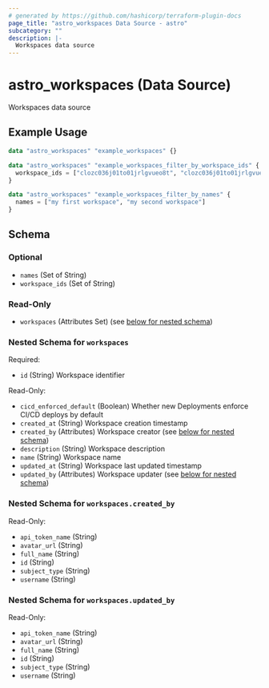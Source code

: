 ```yaml
---
# generated by https://github.com/hashicorp/terraform-plugin-docs
page_title: "astro_workspaces Data Source - astro"
subcategory: ""
description: |-
  Workspaces data source
---
```


# astro_workspaces (Data Source)

Workspaces data source

## Example Usage

```terraform
data "astro_workspaces" "example_workspaces" {}

data "astro_workspaces" "example_workspaces_filter_by_workspace_ids" {
  workspace_ids = ["clozc036j01to01jrlgvueo8t", "clozc036j01to01jrlgvueo81"]
}

data "astro_workspaces" "example_workspaces_filter_by_names" {
  names = ["my first workspace", "my second workspace"]
}
```

<!-- schema generated by tfplugindocs -->
## Schema

### Optional

- `names` (Set of String)
- `workspace_ids` (Set of String)

### Read-Only

- `workspaces` (Attributes Set) (see [below for nested schema](#nestedatt--workspaces))

<a id="nestedatt--workspaces"></a>
### Nested Schema for `workspaces`

Required:

- `id` (String) Workspace identifier

Read-Only:

- `cicd_enforced_default` (Boolean) Whether new Deployments enforce CI/CD deploys by default
- `created_at` (String) Workspace creation timestamp
- `created_by` (Attributes) Workspace creator (see [below for nested schema](#nestedatt--workspaces--created_by))
- `description` (String) Workspace description
- `name` (String) Workspace name
- `updated_at` (String) Workspace last updated timestamp
- `updated_by` (Attributes) Workspace updater (see [below for nested schema](#nestedatt--workspaces--updated_by))

<a id="nestedatt--workspaces--created_by"></a>
### Nested Schema for `workspaces.created_by`

Read-Only:

- `api_token_name` (String)
- `avatar_url` (String)
- `full_name` (String)
- `id` (String)
- `subject_type` (String)
- `username` (String)


<a id="nestedatt--workspaces--updated_by"></a>
### Nested Schema for `workspaces.updated_by`

Read-Only:

- `api_token_name` (String)
- `avatar_url` (String)
- `full_name` (String)
- `id` (String)
- `subject_type` (String)
- `username` (String)
